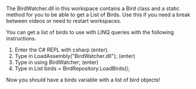 The BirdWatcher.dll in this workspace contains a Bird class and a static method for you to be able to get a List of Birds.  Use this if you need a break between videos or need to restart workspaces.  

You can get a list of birds to use with LINQ queries with the following instructions.

1. Enter the C# REPL with csharp (enter).
2. Type in LoadAssembly("BirdWatcher.dll"); (enter)
3. Type in using BirdWatcher; (enter)
4. Type in List<Bird> birds = BirdRepository.LoadBirds();

Now you should have a birds variable with a list of bird objects!
